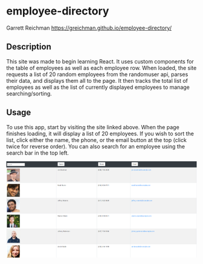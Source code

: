 # employee-directory
Garrett Reichman
https://greichman.github.io/employee-directory/

## Description
 This site was made to begin learning React. It uses custom components for the table of employees as well as each employee row. When loaded, the site requests a list of 20 random employees from the randomuser api, parses their data, and displays them all to the page. It then tracks the total list of employees as well as the list of currently displayed employees to manage searching/sorting.
## Usage
 To use this app, start by visiting the site linked above. When the page finishes loading, it will display a list of 20 employees. If you wish to sort the list, click either the name, the phone, or the email button at the top (click twice for reverse order). You can also search for an employee using the search bar in the top left.

![screenshot](./public/screenshot.png)